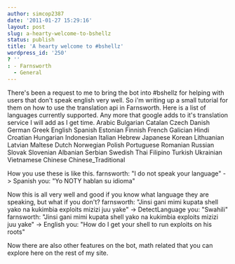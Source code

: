 ```yaml
---
author: simcop2387
date: '2011-01-27 15:29:16'
layout: post
slug: a-hearty-welcome-to-bshellz
status: publish
title: 'A hearty welcome to #bshellz'
wordpress_id: '250'
? ''
: - Farnsworth
  - General
---
```


There's been a request to me to bring the bot into \#bshellz for
helping with users that don't speak english very well. So i'm
writing up a small tutorial for them on how to use the translation
api in Farnsworth. Here is a list of languages currently supported.
Any more that google adds to it's translation service I will add as
I get time.
    Arabic  Bulgarian  Catalan  Czech  Danish  German
    Greek  English  Spanish  Estonian  Finnish  French  Galician
    Hindi  Croatian  Hungarian  Indonesian  Italian Hebrew
    Japanese  Korean  Lithuanian  Latvian  Maltese  Dutch
    Norwegian  Polish  Portuguese  Romanian  Russian
    Slovak  Slovenian  Albanian  Serbian  Swedish  Thai
    Filipino  Turkish  Ukrainian  Vietnamese  Chinese  Chinese_Traditional

How you use these is like this.
    <you> farnsworth: "I do not speak your language" -> Spanish
    <farnsworth> you: "Yo NOTY hablan su idioma"

Now this is all very well and good if you know what language they
are speaking, but what if you don't?
    <you> farnsworth: "Jinsi gani mimi kupata shell yako na kukimbia exploits mizizi juu yake" -> DetectLanguage
    <farnsworth> you:  "Swahili"
    <you> farnsworth: "Jinsi gani mimi kupata shell yako na kukimbia exploits mizizi juu yake" -> English
    <farnsworth> you:  "How do I get your shell to run exploits on his roots"

Now there are also other features on the bot, math related that you
can explore here on the rest of my site.


